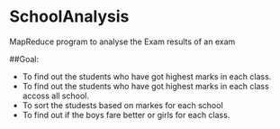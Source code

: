 SchoolAnalysis
==============================

MapReduce program to analyse the Exam results of an exam



##Goal:
*	To find out the students who have got highest marks in each class.
*	To find out the students who have got highest marks in each class accoss all school.
*	To sort the studests based on markes for each school
*	To find out if the boys fare better or girls for each class.
